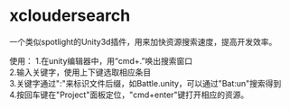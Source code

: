 # xcloudersearch
一个类似spotlight的Unity3d插件，用来加快资源搜索速度，提高开发效率。

使用：
1.在unity编辑器中，用“cmd+.”唤出搜索窗口  
2.输入关键字，使用上下键选取相应条目  
3.关键字通过":"来标识文件后缀，如Battle.unity，可以通过"Bat:un"搜索得到  
4.按回车键在"Project"面板定位，"cmd+enter"键打开相应的资源。

